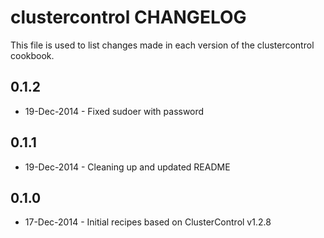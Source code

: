 clustercontrol CHANGELOG
========================

This file is used to list changes made in each version of the clustercontrol cookbook.

0.1.2
-----
- 19-Dec-2014 - Fixed sudoer with password

0.1.1 
-----
- 19-Dec-2014 - Cleaning up and updated README


0.1.0
-----
- 17-Dec-2014 - Initial recipes based on ClusterControl v1.2.8

